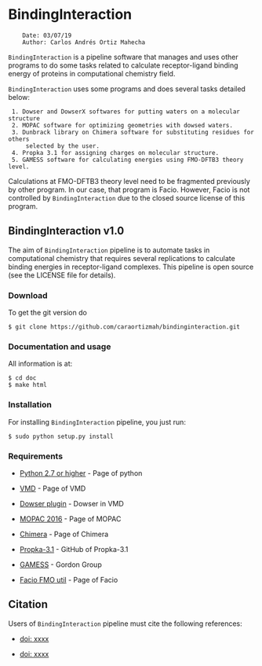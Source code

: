 # BindingInteraction

```
    Date: 03/07/19
    Author: Carlos Andrés Ortiz Mahecha
```

`BindingInteraction` is a pipeline software that manages and uses other programs to do some tasks 
related to calculate receptor-ligand binding energy of proteins in computational chemistry field.

`BindingInteraction` uses some programs and does several tasks detailed below:

     1. Dowser and DowserX softwares for putting waters on a molecular structure
     2. MOPAC software for optimizing geometries with dowsed waters.
     3. Dunbrack library on Chimera software for substituting residues for others
         selected by the user. 
     4. Propka 3.1 for assigning charges on molecular structure.
     5. GAMESS software for calculating energies using FMO-DFTB3 theory level.

Calculations at FMO-DFTB3 theory level need to be fragmented previously by other program.
In our case, that program is Facio. However, Facio is not controlled by `BindingInteraction`
due to the closed source license of this program.


## BindingInteraction v1.0

The aim of `BindingInteraction` pipeline is to automate tasks in computational chemistry that
requires several replications to calculate binding energies in receptor-ligand complexes.
This pipeline is open source (see the LICENSE file for details).


### Download

To get the git version do

    $ git clone https://github.com/caraortizmah/bindinginteraction.git


### Documentation and usage

All information is at:

    $ cd doc
    $ make html

### Installation

For installing `BindingInteraction` pipeline, you just run:

    $ sudo python setup.py install

### Requirements

* [Python 2.7 or higher](https://www.python.org/downloads/) - Page of python

* [VMD](https://www.ks.uiuc.edu/Research/vmd/) - Page of VMD
   
* [Dowser plugin](http://www.ks.uiuc.edu/Research/vmd/plugins/dowser/) - Dowser in VMD
   
* [MOPAC 2016](http://openmopac.net/Download_MOPAC_Executable_Step2.html) - Page of MOPAC
   
* [Chimera](https://www.cgl.ucsf.edu/chimera/download.html) - Page of Chimera
   
* [Propka-3.1](https://github.com/jensengroup/propka-3.1.git) - GitHub of Propka-3.1
   
* [GAMESS](https://www.msg.chem.iastate.edu/GAMESS/download/register/) - Gordon Group 
   
* [Facio FMO util](http://zzzfelis.sakura.ne.jp/) - Page of Facio

## Citation

Users of `BindingInteraction` pipeline must cite the following references:


* [doi: xxxx](http://)
   
* [doi: xxxx](http://)
